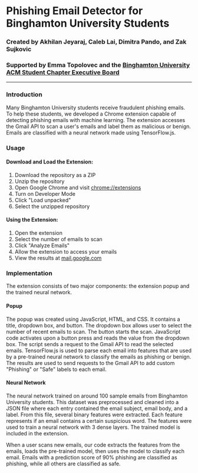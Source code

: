 # Phishing Email Detector for Binghamton University Students  

### Created by Akhilan Jeyaraj, Caleb Lai, Dimitra Pando, and Zak Sujkovic
### Supported by Emma Topolovec and the [Binghamton University ACM Student Chapter Executive Board](https://binghamtonacm.org/)

---

### Introduction

Many Binghamton University students receive fraudulent phishing emails. To help these students, we developed a Chrome extension capable of detecting phishing emails with machine learning. The extension accesses the Gmail API to scan a user's emails and label them as malicious or benign. Emails are classified with a neural network made using TensorFlow.js.

### Usage

#### Download and Load the Extension:
 1. Download the repository as a ZIP
 2. Unzip the repository
 3. Open Google Chrome and visit [chrome://extensions](chrome://extensions)
 4. Turn on Developer Mode
 5. Click "Load unpacked"
 6. Select the unzipped repository

#### Using the Extension:

 1. Open the extension
 2. Select the number of emails to scan
 3. Click "Analyze Emails"
 4. Allow the extension to access your emails
 5. View the results at [mail.google.com](http://mail.google.com/)

### Implementation

The extension consists of two major components: the extension popup and the trained neural network.

#### Popup

The popup was created using JavaScript, HTML, and CSS. It contains a title, dropdown box, and button. The dropdown box allows user to select the number of recent emails to scan. The button starts the scan. JavaScript code activates upon a button press and reads the value from the dropdown box. The script sends a request to the Gmail API to read the selected emails. TensorFlow.js is used to parse each email into features that are used by a pre-trained neural network to classify the emails as phishing or benign. The results are used to send requests to the Gmail API to add custom "Phishing" or "Safe" labels to each email.

#### Neural Network

The neural network trained on around 100 sample emails from Binghamton University students. This dataset was preprocessed and cleaned into a JSON file where each entry contained the email subject, email body, and a label. From this file, several binary features were extracted. Each feature represents if an email contains a certain suspicious word. The features were used to train a neural network with 3 dense layers. The trained model is included in the extension.

When a user scans new emails, our code extracts the features from the emails, loads the pre-trained model, then uses the model to classify each email. Emails with a prediction score of 90% phishing are classified as phishing, while all others are classified as safe.